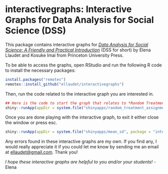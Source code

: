 # interactivegraphs: Interactive Graphs for Data Analysis for Social Science (DSS)

This package contains interactive graphs for [*Data Analysis for Social Science: A Friendly and Practical Introduction*](https://press.princeton.edu/books/paperback/9780691199436/data-analysis-for-social-science) (DSS for short) by Elena Llaudet and Kosuke Imai from Princeton University Press. 

To be able to access the graphs, open RStudio and run the following R code to install the necessary packages:

``` r
install.packages("remotes")
remotes::install_github("ellaudet/interactivegraphs")
```

Then, run the code related to the interactive graph you are interested in.

``` r
## Here is the code to start the graph that relates to *Random Treatment Assignment*:
shiny::runApp(appDir = system.file("shinyapps/random_treatment_assignment", package = "interactivegraphs"))
```



Once you are done playing with the interactive graph, to exit it either close the window or press esc.

``` r
shiny::runApp(appDir = system.file("shinyapps/mean_sd", package = "interactivegraphs"))
```

Any errors found in these interactive graphs are my own. If you find any, I would really appreciate it if you could let me know by sending me an email at [ellaudet@gmail.com](ellaudet@gmail.com). Thank you! 

*I hope these interactive graphs are helpful to you and/or your students!* - Elena
